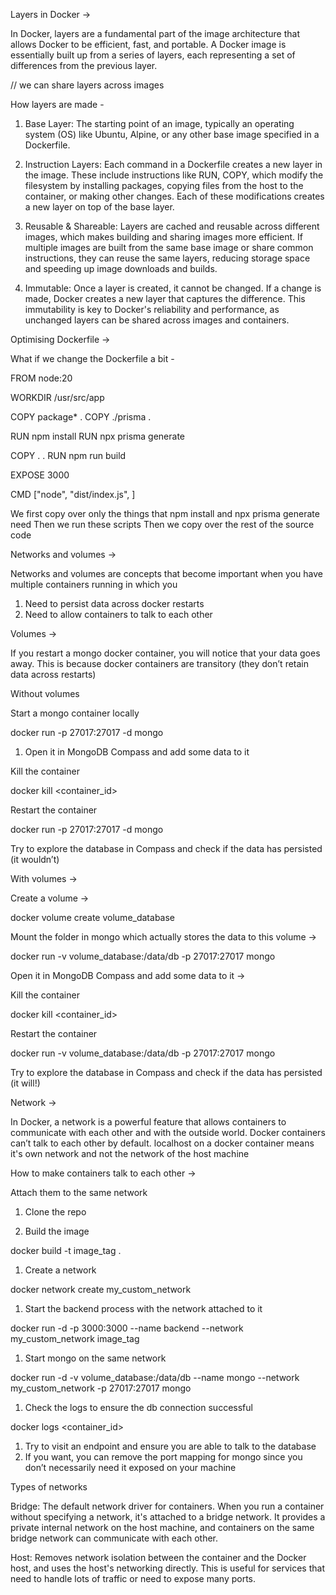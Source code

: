 Layers in Docker ->

In Docker, layers are a fundamental part of the image architecture that allows Docker to be efficient, fast, and portable. A Docker image is essentially built up from a series of layers, each representing a set of differences from the previous layer.

// we can share layers across images


How layers are made - 

1. Base Layer: The starting point of an image, typically an operating system (OS) like Ubuntu, Alpine, or any other base image specified in a Dockerfile.

2. Instruction Layers: Each command in a Dockerfile creates a new layer in the image. These include instructions like RUN, COPY, which modify the filesystem by installing packages, copying files from the host to the container, or making other changes. Each of these modifications creates a new layer on top of the base layer.

3. Reusable & Shareable: Layers are cached and reusable across different images, which makes building and sharing images more efficient. If multiple images are built from the same base image or share common instructions, they can reuse the same layers, reducing storage space and speeding up image downloads and builds.

4. Immutable: Once a layer is created, it cannot be changed. If a change is made, Docker creates a new layer that captures the difference. This immutability is key to Docker's reliability and performance, as unchanged layers can be shared across images and containers.




Optimising Dockerfile ->

What if we change the Dockerfile a bit - 


FROM node:20

WORKDIR /usr/src/app

COPY package* .
COPY ./prisma .
    
RUN npm install
RUN npx prisma generate

COPY . .
RUN npm run build

EXPOSE 3000

CMD ["node", "dist/index.js", ]




We first copy over only the things that npm install and npx prisma generate need
Then we run these scripts
Then we copy over the rest of the source code



Networks and volumes ->


Networks and volumes are concepts that become important when you have multiple containers running in which you

1. Need to persist data across docker restarts
2. Need to allow containers to talk to each other



Volumes ->

If you restart a mongo docker container, you will notice that your data goes away. 
This is because docker containers are transitory (they don’t retain data across restarts)

Without volumes

Start a mongo container locally

docker run -p 27017:27017 -d mongo

1. Open it in MongoDB Compass and add some data to it

Kill the container

docker kill <container_id>

Restart the container

docker run -p 27017:27017 -d mongo

Try to explore the database in Compass and check if the data has persisted (it wouldn’t)



With volumes ->

Create a volume ->

docker volume create volume_database

Mount the folder in mongo which actually stores the data to this volume ->

docker run -v volume_database:/data/db -p 27017:27017 mongo

Open it in MongoDB Compass and add some data to it ->

Kill the container

docker kill <container_id>

Restart the container

docker run -v volume_database:/data/db -p 27017:27017 mongo

Try to explore the database in Compass and check if the data has persisted (it will!)




Network ->

In Docker, a network is a powerful feature that allows containers to communicate with each other and with the outside world.
Docker containers can’t talk to each other by default.
localhost on a docker container means it's own network and not the network of the host machine


How to make containers talk to each other ->

Attach them to the same network

1. Clone the repo

2. Build the image

docker build -t image_tag .

1. Create a network

docker network create my_custom_network

1. Start the backend process with the network attached to it

docker run -d -p 3000:3000 --name backend --network my_custom_network image_tag

1. Start mongo on the same network 

docker run -d -v volume_database:/data/db --name mongo --network my_custom_network -p 27017:27017 mongo

1. Check the logs to ensure the db connection successful

docker logs <container_id>


1. Try to visit an endpoint and ensure you are able to talk to the database
2. If you want, you can remove the port mapping for mongo since you don’t necessarily need it exposed on your machine


Types of networks

Bridge: The default network driver for containers. When you run a container without specifying a network, it's attached to a bridge network. It provides a private internal network on the host machine, and containers on the same bridge network can communicate with each other.

Host: Removes network isolation between the container and the Docker host, and uses the host's networking directly. This is useful for services that need to handle lots of traffic or need to expose many ports.